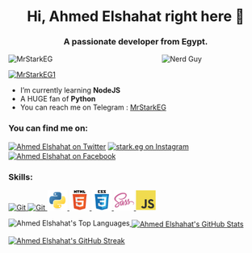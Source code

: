 <h1 align="center">Hi, Ahmed Elshahat right here 🥰</h1>
<h3 align="center">A passionate developer from Egypt.</h3>
<img align="right" alt="Nerd Guy" width="200" src="https://media.tenor.com/NOYF3f82b_gAAAAC/programmer.gif">

<p align="left"> <img src="https://komarev.com/ghpvc/?username=MrStarkEG&label=Profile%20views&color=0e75b6&style=flat" alt="MrStarkEG" /> </p>

<p align="left"> <a href="https://twitter.com/MrStarkEG1" target="blank"><img src="https://img.shields.io/twitter/follow/MrStarkEG1?logo=twitter&style=for-the-badge" alt="MrStarkEG1" /></a> </p>

- I’m currently learning **NodeJS**
- A HUGE fan of **Python**
- You can reach me on Telegram : <a href="https://t.me/MrStarkEG" target="blank">MrStarkEG</a>

<h3 align="left">You can find me on:</h3>
<p align="left">
<a href="https://twitter.com/MrStarkEG1" target="blank"><img align="center" src="https://raw.githubusercontent.com/rahuldkjain/github-profile-readme-generator/master/src/images/icons/Social/twitter.svg" alt="Ahmed Elshahat on Twitter" height="30" width="40" /></a>
<a href="https://www.instagram.com/stark.eg" target="blank"><img align="center" src="https://raw.githubusercontent.com/rahuldkjain/github-profile-readme-generator/master/src/images/icons/Social/instagram.svg" alt="stark.eg on Instagram" height="30" width="40" /></a>
<a href="https://www.facebook.com/MrStarkEG/" target="blank"><img align="center" src="https://raw.githubusercontent.com/rahuldkjain/github-profile-readme-generator/master/src/images/icons/Social/facebook.svg" alt="Ahmed Elshahat on Facebook" height="30" width="40" /></a>
</p>

<h3 align="left">Skills:</h3>
<p align="left">
<a href="https://git-scm.com/" target="_blank" rel="noreferrer">
    <img src="https://git-scm.com/images/logos/downloads/Git-Icon-1788C.svg" alt="Git" width="40" height="40"/>
</a>
<a href="https://www.postgresql.org/" target="_blank" rel="noreferrer">
    <img src="https://www.vectorlogo.zone/util/preview.html?image=/logos/postgresql/postgresql-icon.svg" alt="Git" width="40" height="40"/>
</a>
<a href="https://www.python.org" target="_blank" rel="noreferrer">
    <img src="https://raw.githubusercontent.com/devicons/devicon/master/icons/python/python-original.svg" alt="Python" width="40" height="40"/>
</a>
<a href="https://www.w3.org/html/" target="_blank" rel="noreferrer">
    <img src="https://raw.githubusercontent.com/devicons/devicon/master/icons/html5/html5-original-wordmark.svg" alt="HTML5" width="40" height="40"/>
</a>
<a href="https://www.w3schools.com/css/" target="_blank" rel="noreferrer">
    <img src="https://raw.githubusercontent.com/devicons/devicon/master/icons/css3/css3-original-wordmark.svg" alt="CSS3" width="40" height="40"/>
</a>
    </a>
<a href="https://sass-lang.com" target="_blank" rel="noreferrer">
    <img src="https://raw.githubusercontent.com/devicons/devicon/master/icons/sass/sass-original.svg" alt="SASS" width="40" height="40"/>
</a>
<a href="https://developer.mozilla.org/en-US/docs/Web/JavaScript" target="_blank" rel="noreferrer">
    <img src="https://raw.githubusercontent.com/devicons/devicon/master/icons/javascript/javascript-original.svg" alt="JavaScript" width="40" height="40"/>

</p>

<p><img align="left" src="https://github-readme-stats.vercel.app/api/top-langs?username=MrStarkEG&show_icons=true&locale=en&layout=compact" alt="Ahmed Elshahat's Top Languages" /></p>

<p>&nbsp;<img align="center" src="https://github-readme-stats.vercel.app/api?username=MrStarkEG" alt="Ahmed Elshahat's GitHub Stats" /></p>

<p><img align="center" src="https://github-readme-streak-stats.herokuapp.com/?user=MrStarkEG" alt="Ahmed Elshahat's GitHub Streak" /></p>
